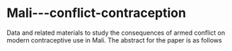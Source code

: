 # Mali---conflict-contraception
Data and related materials to study the consequences of armed conflict on modern contraceptive use in Mali. The abstract for the paper is as follows
